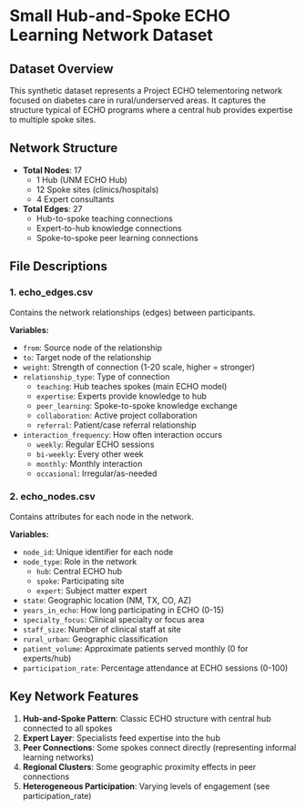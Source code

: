 # Small Hub-and-Spoke ECHO Learning Network Dataset

## Dataset Overview
This synthetic dataset represents a Project ECHO telementoring network focused on diabetes care in rural/underserved areas. It captures the structure typical of ECHO programs where a central hub provides expertise to multiple spoke sites.

## Network Structure
- **Total Nodes**: 17
  - 1 Hub (UNM ECHO Hub)
  - 12 Spoke sites (clinics/hospitals)
  - 4 Expert consultants
- **Total Edges**: 27
  - Hub-to-spoke teaching connections
  - Expert-to-hub knowledge connections
  - Spoke-to-spoke peer learning connections

## File Descriptions

### 1. echo_edges.csv
Contains the network relationships (edges) between participants.

**Variables:**
- `from`: Source node of the relationship
- `to`: Target node of the relationship
- `weight`: Strength of connection (1-20 scale, higher = stronger)
- `relationship_type`: Type of connection
  - `teaching`: Hub teaches spokes (main ECHO model)
  - `expertise`: Experts provide knowledge to hub
  - `peer_learning`: Spoke-to-spoke knowledge exchange
  - `collaboration`: Active project collaboration
  - `referral`: Patient/case referral relationship
- `interaction_frequency`: How often interaction occurs
  - `weekly`: Regular ECHO sessions
  - `bi-weekly`: Every other week
  - `monthly`: Monthly interaction
  - `occasional`: Irregular/as-needed

### 2. echo_nodes.csv
Contains attributes for each node in the network.

**Variables:**
- `node_id`: Unique identifier for each node
- `node_type`: Role in the network
  - `hub`: Central ECHO hub
  - `spoke`: Participating site
  - `expert`: Subject matter expert
- `state`: Geographic location (NM, TX, CO, AZ)
- `years_in_echo`: How long participating in ECHO (0-15)
- `specialty_focus`: Clinical specialty or focus area
- `staff_size`: Number of clinical staff at site
- `rural_urban`: Geographic classification
- `patient_volume`: Approximate patients served monthly (0 for experts/hub)
- `participation_rate`: Percentage attendance at ECHO sessions (0-100)

## Key Network Features

1. **Hub-and-Spoke Pattern**: Classic ECHO structure with central hub connected to all spokes
2. **Expert Layer**: Specialists feed expertise into the hub
3. **Peer Connections**: Some spokes connect directly (representing informal learning networks)
4. **Regional Clusters**: Some geographic proximity effects in peer connections
5. **Heterogeneous Participation**: Varying levels of engagement (see participation_rate)
